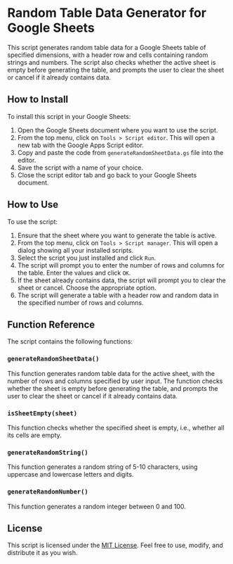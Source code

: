 # Random Table Data Generator for Google Sheets

This script generates random table data for a Google Sheets table of specified dimensions, with a header row and cells containing random strings and numbers. The script also checks whether the active sheet is empty before generating the table, and prompts the user to clear the sheet or cancel if it already contains data.

## How to Install

To install this script in your Google Sheets:

1. Open the Google Sheets document where you want to use the script.
2. From the top menu, click on `Tools > Script editor`. This will open a new tab with the Google Apps Script editor.
3. Copy and paste the code from `generateRandomSheetData.gs` file into the editor.
4. Save the script with a name of your choice.
5. Close the script editor tab and go back to your Google Sheets document.

## How to Use

To use the script:

1. Ensure that the sheet where you want to generate the table is active.
2. From the top menu, click on `Tools > Script manager`. This will open a dialog showing all your installed scripts.
3. Select the script you just installed and click `Run`.
4. The script will prompt you to enter the number of rows and columns for the table. Enter the values and click `OK`.
5. If the sheet already contains data, the script will prompt you to clear the sheet or cancel. Choose the appropriate option.
6. The script will generate a table with a header row and random data in the specified number of rows and columns.

## Function Reference

The script contains the following functions:

### `generateRandomSheetData()`

This function generates random table data for the active sheet, with the number of rows and columns specified by user input. The function checks whether the sheet is empty before generating the table, and prompts the user to clear the sheet or cancel if it already contains data.

### `isSheetEmpty(sheet)`

This function checks whether the specified sheet is empty, i.e., whether all its cells are empty.

### `generateRandomString()`

This function generates a random string of 5-10 characters, using uppercase and lowercase letters and digits.

### `generateRandomNumber()`

This function generates a random integer between 0 and 100.

## License

This script is licensed under the [MIT License](https://opensource.org/licenses/MIT). Feel free to use, modify, and distribute it as you wish.
